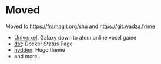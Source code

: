# Moved

Moved to https://framagit.org/shu and https://git.wadza.fr/me

- [Univerxel](https://framagit.org/univerxel/univerxel): Galaxy down to atom online voxel game
- [dst](https://git.wadza.fr/me/dst): Docker Status Page
- [hydden](https://git.wadza.fr/me/hydden): Hugo theme
- and more...

